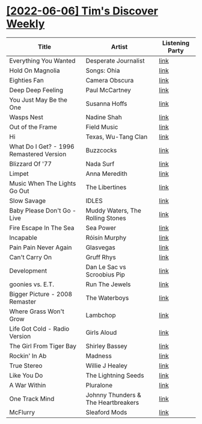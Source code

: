 # [[2022-06-06] Tim's Discover Weekly](https://open.spotify.com/user/zachthehammer/playlist/75g7VfwQWJ2ylKcouVgTrn)

| Title | Artist | Listening Party |
| --- | --- | --- |
| Everything You Wanted | Desperate Journalist | [link](https://timstwitterlisteningparty.com/pages/replay/feed_843.html) |
| Hold On Magnolia | Songs: Ohia | [link](https://timstwitterlisteningparty.com/pages/replay/feed_284.html) |
| Eighties Fan | Camera Obscura | [link](https://timstwitterlisteningparty.com/pages/replay/feed_968.html) |
| Deep Deep Feeling | Paul McCartney | [link](https://timstwitterlisteningparty.com/pages/replay/feed_590.html) |
| You Just May Be the One | Susanna Hoffs | [link](https://timstwitterlisteningparty.com/pages/replay/feed_990.html) |
| Wasps Nest | Nadine Shah | [link](https://timstwitterlisteningparty.com/pages/replay/feed_279.html) |
| Out of the Frame | Field Music | [link](https://timstwitterlisteningparty.com/pages/replay/feed_758.html) |
| Hi | Texas, Wu-Tang Clan | [link](https://timstwitterlisteningparty.com/pages/replay/feed_939.html) |
| What Do I Get? - 1996 Remastered Version | Buzzcocks | [link](https://timstwitterlisteningparty.com/pages/replay/feed_506.html) |
| Blizzard Of '77 | Nada Surf | [link](https://timstwitterlisteningparty.com/pages/replay/feed_749.html) |
| Limpet | Anna Meredith | [link](https://timstwitterlisteningparty.com/pages/replay/feed_192.html) |
| Music When The Lights Go Out | The Libertines | [link](https://timstwitterlisteningparty.com/pages/replay/feed_125.html) |
| Slow Savage | IDLES | [link](https://timstwitterlisteningparty.com/pages/replay/feed_122.html) |
| Baby Please Don't Go - Live | Muddy Waters, The Rolling Stones | [link](https://timstwitterlisteningparty.com/pages/replay/feed_981.html) |
| Fire Escape In The Sea | Sea Power | [link](https://timstwitterlisteningparty.com/pages/replay/feed_1021.html) |
| Incapable | Róisín Murphy | [link](https://timstwitterlisteningparty.com/pages/replay/feed_456.html) |
| Pain Pain Never Again | Glasvegas | [link](https://timstwitterlisteningparty.com/pages/replay/feed_389.html) |
| Can't Carry On | Gruff Rhys | [link](https://timstwitterlisteningparty.com/pages/replay/feed_789.html) |
| Development | Dan Le Sac vs Scroobius Pip | [link](https://timstwitterlisteningparty.com/pages/replay/feed_820.html) |
| goonies vs. E.T. | Run The Jewels | [link](https://timstwitterlisteningparty.com/pages/replay/feed_433.html) |
| Bigger Picture - 2008 Remaster | The Waterboys | [link](https://timstwitterlisteningparty.com/pages/replay/feed_531.html) |
| Where Grass Won't Grow | Lambchop | [link](https://timstwitterlisteningparty.com/pages/replay/feed_539.html) |
| Life Got Cold - Radio Version | Girls Aloud | [link]() |
| The Girl From Tiger Bay | Shirley Bassey | [link](https://timstwitterlisteningparty.com/pages/replay/feed_614.html) |
| Rockin' In Ab | Madness | [link](https://timstwitterlisteningparty.com/pages/replay/feed_287.html) |
| True Stereo | Willie J Healey | [link](https://timstwitterlisteningparty.com/pages/replay/feed_368.html) |
| Like You Do | The Lightning Seeds | [link](https://timstwitterlisteningparty.com/pages/replay/feed_82.html) |
| A War Within | Pluralone | [link](https://timstwitterlisteningparty.com/pages/replay/feed_1038.html) |
| One Track Mind | Johnny Thunders & The Heartbreakers | [link]() |
| McFlurry | Sleaford Mods | [link](https://timstwitterlisteningparty.com/pages/replay/feed_20.html) |
